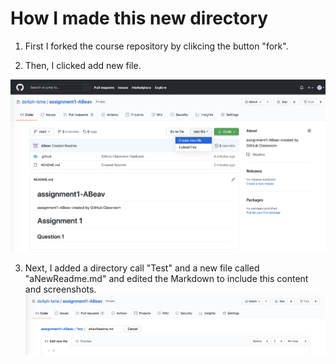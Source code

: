 # How I made this new directory 

1. First I forked the course repository by clikcing the button "fork". 

2. Then, I clicked add new file.

![](https://github.com/ABeav/ds4ph-bme/blob/master/Screen_shot_1.png)

3. Next, I added a directory call "Test" and a new file called "aNewReadme.md" and edited the Markdown to include this content and screenshots. 
![](https://github.com/ABeav/ds4ph-bme/blob/master/Screen_shot_2.png)
